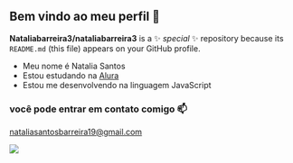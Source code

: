 ## Bem vindo ao meu perfil 💮 


**Nataliabarreira3/nataliabarreira3** is a ✨ _special_ ✨ repository because its `README.md` (this file) appears on your GitHub profile.

- Meu nome é Natalia Santos
- Estou estudando na [Alura](https://www.alura.com.br)
- Estou me desenvolvendo na linguagem JavaScript

### você pode entrar em contato comigo 📫

nataliasantosbarreira19@gmail.com

![](https://media1.tenor.com/m/5YRq9jP0M1gAAAAC/uzumaki-naruto-child.gif)


